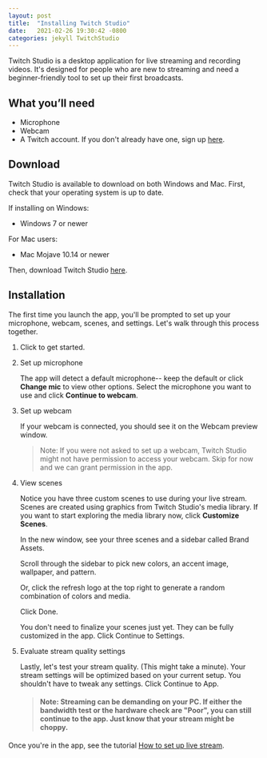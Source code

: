 ```yaml
---
layout: post
title:  "Installing Twitch Studio"
date:   2021-02-26 19:30:42 -0800
categories: jekyll TwitchStudio
---
```


<!-- # Getting Started -->
Twitch Studio is a desktop application for live streaming and recording videos. It's designed for people who are new to streaming and need a beginner-friendly tool to set up their first broadcasts.

## What you’ll need
- Microphone
- Webcam
- A Twitch account. If you don't already have one, sign up [here](https://www.twitch.tv/signup).

## Download
Twitch Studio is available to download on both Windows and Mac. First, check that your operating system is up to date.

If installing on Windows:
- Windows 7 or newer

For Mac users:
- Mac Mojave 10.14 or newer

Then, download Twitch Studio [here](https://www.twitch.tv/broadcast/studio).

## Installation

<!-- Windows: Open the .exe file from your downloads>>Install>>Yes>>setup assistant
Mac: Open dmg>>Drag to apps>> -->

<!-- Follow the on screen prompts to set up your microphone, webcam, scenes, and stream quality settings. -->

The first time you launch the app, you'll be prompted to set up your microphone, webcam, scenes, and settings. Let's walk through this process together.

1. Click to get started.

2. Set up microphone

    The app will detect a default microphone-- keep the default or click **Change mic** to view other options. Select the microphone you want to use and click **Continue to webcam**. 

3. Set up webcam
    
    If your webcam is connected, you should see it on the Webcam preview window. 
    
    >Note: If you were not asked to set up a webcam, Twitch Studio might not have permission to access your webcam. Skip for now and we can grant permission in the app. 

4. View scenes
    
    Notice you have three custom scenes to use during your live stream. Scenes are created using graphics from Twitch Studio's media library. If you want to start exploring the media library now, click **Customize Scenes**.  
    
    In the new window, see your three scenes and a sidebar called Brand Assets. 

    Scroll through the sidebar to pick new colors, an accent image, wallpaper, and pattern.  
    
    Or, click the refresh logo at the top right to generate a random combination of colors and media.

    Click Done.

    You don't need to finalize your scenes just yet. They can be fully customized in the app. Click Continue to Settings.


    <!-- You can modify your scenes using Twitch Studio's media library. Click Customize Scenes to start exploring them now. You can also do this in the app (recommended). Click Continue to settings.
    If you want to make changes now, click the Customize Scenes button. Otherwise, continue to settings.
    Note: You can always create, edit, and customize scenes in the app. To generate new Scene graphics, click the top right [refresh logo] button next to Brand Assets. Or, scroll down to manually assign colors, an accent image, wallpaper, and pattern. Click Done. When you're ready, click continue to settings. -->

5. Evaluate stream quality settings

    Lastly, let's test your stream quality. (This might take a minute). 
    Your stream settings will be optimized based on your current setup. You shouldn't have to tweak any settings. Click Continue to App. 

    > #### Note: Streaming can be demanding on your PC. If either the bandwidth test or the hardware check are "Poor", you can still continue to the app. Just know that your stream might be choppy.

<!-- ## 
Now that you're in the app, take a few minutes to explore the interface. You can also refer to the UI Reference doc. -->

Once you're in the app, see the tutorial [How to set up live stream](/jekyll/twitchstudio/2021/02/27/How_to_set_up_livestream.html).


